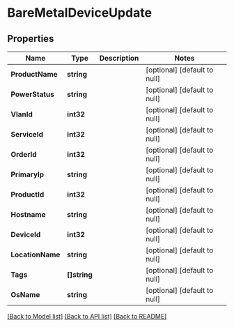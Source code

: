 # BareMetalDeviceUpdate

## Properties
Name | Type | Description | Notes
------------ | ------------- | ------------- | -------------
**ProductName** | **string** |  | [optional] [default to null]
**PowerStatus** | **string** |  | [optional] [default to null]
**VlanId** | **int32** |  | [optional] [default to null]
**ServiceId** | **int32** |  | [optional] [default to null]
**OrderId** | **int32** |  | [optional] [default to null]
**PrimaryIp** | **string** |  | [optional] [default to null]
**ProductId** | **int32** |  | [optional] [default to null]
**Hostname** | **string** |  | [optional] [default to null]
**DeviceId** | **int32** |  | [optional] [default to null]
**LocationName** | **string** |  | [optional] [default to null]
**Tags** | **[]string** |  | [optional] [default to null]
**OsName** | **string** |  | [optional] [default to null]

[[Back to Model list]](../README.md#documentation-for-models) [[Back to API list]](../README.md#documentation-for-api-endpoints) [[Back to README]](../README.md)


